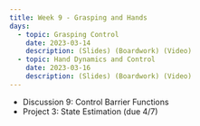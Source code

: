 ```yaml
---
title: Week 9 - Grasping and Hands
days:
  - topic: Grasping Control
    date: 2023-03-14
    description: (Slides) (Boardwork) (Video) 
  - topic: Hand Dynamics and Control
    date: 2023-03-16
    description: (Slides) (Boardwork) (Video) 
---
```


- Discussion 9: Control Barrier Functions
- Project 3: State Estimation (due 4/7)

<a id="Week10"></a>
